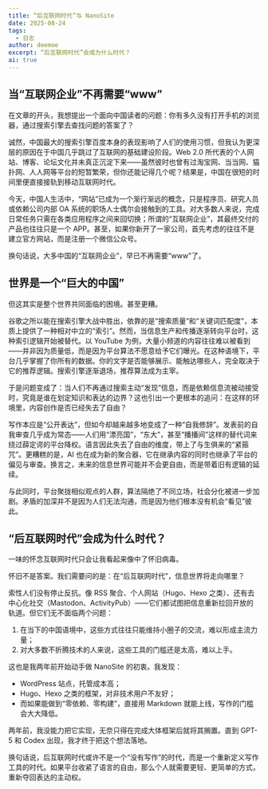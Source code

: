 ```yaml
---
title: “后互联网时代”与 NanoSite
date: 2025-08-24
tags:
  - 日志
author: deemoe
excerpt: “后互联网时代”会成为什么时代？
ai: true
---
```


## 当“互联网企业”不再需要“www”

在文章的开头，我想提出一个面向中国读者的问题：你有多久没有打开手机的浏览器，通过搜索引擎去查找问题的答案了？

诚然，中国最大的搜索引擎百度本身的表现影响了人们的使用习惯，但我认为更深层的原因在于中国几乎跳过了互联网的基础建设阶段。Web 2.0 所代表的个人网站、博客、论坛文化并未真正沉淀下来——虽然彼时也曾有过淘宝网、当当网、猫扑网、人人网等平台的短暂繁荣，但你还能记得几个呢？结果是，中国在很短的时间里便直接接轨到移动互联网时代。

今天，中国人生活中，“网站”已成为一个渐行渐远的概念，只是程序员、研究人员或依赖公司内部 OA 系统的职场人士偶尔会接触到的工具。对大多数人来说，完成日常任务只需在各类应用程序之间来回切换；所谓的“互联网企业”，其最终交付的产品也往往只是一个 APP。甚至，如果你新开了一家公司，首先考虑的往往不是建立官方网站，而是注册一个微信公众号。

换句话说，大多中国的“互联网企业”，早已不再需要“www”了。

## 世界是一个“巨大的中国”

但这其实是整个世界共同面临的困境。甚至更糟。

谷歌之所以能在搜索引擎大战中胜出，依靠的是“搜索质量”和“关键词匹配度”，本质上提供了一种相对中立的“索引”。然而，当信息生产和传播逐渐转向平台时，这种索引逻辑开始被替代。以 YouTube 为例，大量小频道的内容往往难以被看到——并非因为质量低，而是因为平台算法不愿意给予它们曝光。在这种语境下，平台几乎掌握了你所有的数据。你的文字是否能够展示、能触达哪些人，完全取决于它的推荐逻辑。搜索引擎逐渐退场，推荐算法成为主宰。

于是问题变成了：当人们不再通过搜索主动“发现”信息，而是依赖信息流被动接受时，究竟是谁在划定知识和表达的边界？这也引出一个更根本的追问：在这样的环境里，内容创作是否已经失去了自由？

写作本应是“公开表达”，但如今却越来越多地变成了一种“自我修辞”。发表前的自我审查几乎成为常态——人们用“漂亮国”，“东大”，甚至“播播间”这样的替代词来绕过薛定谔的平台降权。语言因此失去了自由的维度，带上了与生俱来的“紧箍咒”。更糟糕的是，AI 也在成为新的聚合器，它在继承内容的同时也继承了平台的偏见与审查。换言之，未来的信息世界可能并不会更自由，而是带着旧有逻辑的延续。

与此同时，平台聚拢相似观点的人群，算法隔绝了不同立场，社会分化被进一步加剧。矛盾的加深并不是因为人们无法沟通，而是因为他们根本没有机会“看见”彼此。

## “后互联网时代”会成为什么时代？

一味的怀念互联网时代只会让我看起来像中了怀旧病毒。

怀旧不是答案。我们需要问的是：在“后互联网时代”，信息世界将走向哪里？

索性人们没有停止反抗。像 RSS 聚合、个人网站（Hugo、Hexo 之类）、还有去中心化社交（Mastodon、ActivityPub）——它们都试图把信息重新拉回开放的轨道。但它们无不面临两个问题：
1. 在当下的中国语境中，这些方式往往只能维持小圈子的交流，难以形成主流力量；
2. 对大多数不折腾技术的人来说，这些工具的门槛还是太高，难以上手。

这也是我两年前开始动手做 NanoSite 的初衷。我发现：
- WordPress 站点，托管成本高；
- Hugo、Hexo 之类的框架，对非技术用户不友好；
- 而如果能做到“零依赖、零构建”，直接用 Markdown 就能上线，写作的门槛会大大降低。

两年前，我没能力把它实现，无奈只得在完成大体框架后就将其搁置。直到 GPT-5 和 Codex 出现，我才终于把这个想法落地。

换句话说，后互联网时代或许不是一个“没有写作”的时代，而是一个重新定义写作工具的时代。如果平台收紧了语言的自由，那么个人就需要更轻、更简单的方式，重新夺回表达的主动权。
